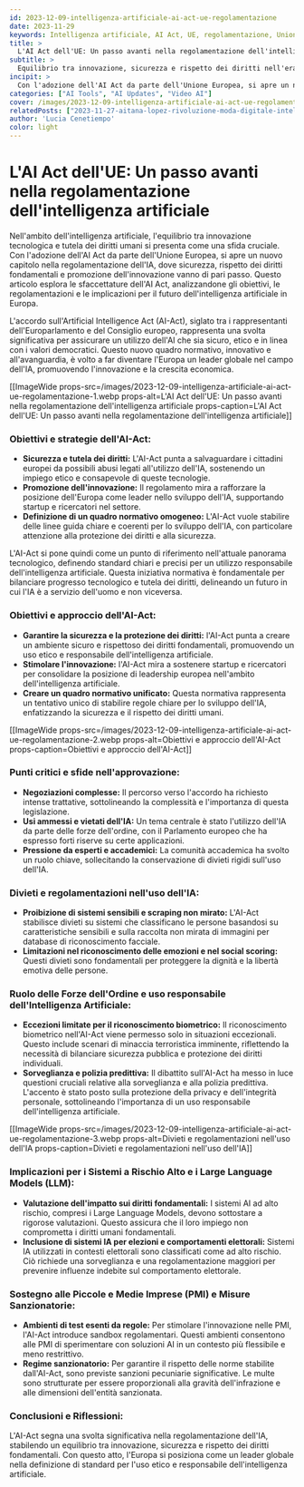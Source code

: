 ```yaml
---
id: 2023-12-09-intelligenza-artificiale-ai-act-ue-regolamentazione
date: 2023-11-29
keywords: Intelligenza artificiale, AI Act, UE, regolamentazione, Unione Europea, Large Language Models, LLM, normative AI
title: > 
  L'AI Act dell'UE: Un passo avanti nella regolamentazione dell'intelligenza artificiale
subtitle: >
  Equilibrio tra innovazione, sicurezza e rispetto dei diritti nell'era digitale
incipit: >
  Con l'adozione dell'AI Act da parte dell'Unione Europea, si apre un nuovo capitolo nella regolamentazione dell'IA, dove sicurezza, rispetto dei diritti fondamentali e promozione dell'innovazione vanno di pari passo. 
categories: ["AI Tools", "AI Updates", "Video AI"]
cover: /images/2023-12-09-intelligenza-artificiale-ai-act-ue-regolamentazione-cover.webp
relatedPosts: ["2023-11-27-aitana-lopez-rivoluzione-moda-digitale-intelligenza-artificiale","2023-11-07-openai-lancia-i-gpts","2023-11-16-openai-gpt5-nuova-era-intelligenza-artificiale", "2023-11-28-gpt-store-rivoluzione-monetizzazione-intelligenza-artificiale"]
author: 'Lucia Cenetiempo'
color: light
---
```


# L'AI Act dell'UE: Un passo avanti nella regolamentazione dell'intelligenza artificiale

Nell'ambito dell'intelligenza artificiale, l'equilibrio tra innovazione tecnologica e tutela dei diritti umani si presenta come una sfida cruciale. Con l'adozione dell'AI Act da parte dell'Unione Europea, si apre un nuovo capitolo nella regolamentazione dell'IA, dove sicurezza, rispetto dei diritti fondamentali e promozione dell'innovazione vanno di pari passo. Questo articolo esplora le sfaccettature dell'AI Act, analizzandone gli obiettivi, le regolamentazioni e le implicazioni per il futuro dell'intelligenza artificiale in Europa.

L'accordo sull'Artificial Intelligence Act (AI-Act), siglato tra i rappresentanti dell'Europarlamento e del Consiglio europeo, rappresenta una svolta significativa per assicurare un utilizzo dell'AI che sia sicuro, etico e in linea con i valori democratici. Questo nuovo quadro normativo, innovativo e all'avanguardia, è volto a far diventare l'Europa un leader globale nel campo dell'IA, promuovendo l'innovazione e la crescita economica.

[[ImageWide props-src=/images/2023-12-09-intelligenza-artificiale-ai-act-ue-regolamentazione-1.webp props-alt=L'AI Act dell'UE: Un passo avanti nella regolamentazione dell'intelligenza artificiale props-caption=L'AI Act dell'UE: Un passo avanti nella regolamentazione dell'intelligenza artificiale]]

### **Obiettivi e strategie dell'AI-Act:**

- **Sicurezza e tutela dei diritti:** L'AI-Act punta a salvaguardare i cittadini europei da possibili abusi legati all'utilizzo dell'IA, sostenendo un impiego etico e consapevole di queste tecnologie.
- **Promozione dell'innovazione:** Il regolamento mira a rafforzare la posizione dell'Europa come leader nello sviluppo dell'IA, supportando startup e ricercatori nel settore.
- **Definizione di un quadro normativo omogeneo:** L'AI-Act vuole stabilire delle linee guida chiare e coerenti per lo sviluppo dell'IA, con particolare attenzione alla protezione dei diritti e alla sicurezza.

L'AI-Act si pone quindi come un punto di riferimento nell'attuale panorama tecnologico, definendo standard chiari e precisi per un utilizzo responsabile dell'intelligenza artificiale. Questa iniziativa normativa è fondamentale per bilanciare progresso tecnologico e tutela dei diritti, delineando un futuro in cui l'IA è a servizio dell'uomo e non viceversa.

### **Obiettivi e approccio dell'AI-Act:**

- **Garantire la sicurezza e la protezione dei diritti:** l'AI-Act punta a creare un ambiente sicuro e rispettoso dei diritti fondamentali, promuovendo un uso etico e responsabile dell'intelligenza artificiale.
- **Stimolare l'innovazione:** l'AI-Act mira a sostenere startup e ricercatori per consolidare la posizione di leadership europea nell'ambito dell'intelligenza artificiale.
- **Creare un quadro normativo unificato:** Questa normativa rappresenta un tentativo unico di stabilire regole chiare per lo sviluppo dell'IA, enfatizzando la sicurezza e il rispetto dei diritti umani.

[[ImageWide props-src=/images/2023-12-09-intelligenza-artificiale-ai-act-ue-regolamentazione-2.webp props-alt=Obiettivi e approccio dell'AI-Act props-caption=Obiettivi e approccio dell'AI-Act]]

### **Punti critici e sfide nell'approvazione:**

- **Negoziazioni complesse:** Il percorso verso l'accordo ha richiesto intense trattative, sottolineando la complessità e l'importanza di questa legislazione.
- **Usi ammessi e vietati dell'IA:** Un tema centrale è stato l'utilizzo dell'IA da parte delle forze dell'ordine, con il Parlamento europeo che ha espresso forti riserve su certe applicazioni.
- **Pressione da esperti e accademici:** La comunità accademica ha svolto un ruolo chiave, sollecitando la conservazione di divieti rigidi sull'uso dell'IA.

### **Divieti e regolamentazioni nell'uso dell'IA:**

- **Proibizione di sistemi sensibili e scraping non mirato:** L'AI-Act stabilisce divieti su sistemi che classificano le persone basandosi su caratteristiche sensibili e sulla raccolta non mirata di immagini per database di riconoscimento facciale.
- **Limitazioni nel riconoscimento delle emozioni e nel social scoring:** Questi divieti sono fondamentali per proteggere la dignità e la libertà emotiva delle persone.

### **Ruolo delle Forze dell'Ordine e uso responsabile dell'Intelligenza Artificiale:**

- **Eccezioni limitate per il riconoscimento biometrico:** Il riconoscimento biometrico nell'AI-Act viene permesso solo in situazioni eccezionali. Questo include scenari di minaccia terroristica imminente, riflettendo la necessità di bilanciare sicurezza pubblica e protezione dei diritti individuali.
- **Sorveglianza e polizia predittiva:** Il dibattito sull'AI-Act ha messo in luce questioni cruciali relative alla sorveglianza e alla polizia predittiva. L'accento è stato posto sulla protezione della privacy e dell'integrità personale, sottolineando l'importanza di un uso responsabile dell'intelligenza artificiale.

[[ImageWide props-src=/images/2023-12-09-intelligenza-artificiale-ai-act-ue-regolamentazione-3.webp props-alt=Divieti e regolamentazioni nell'uso dell'IA props-caption=Divieti e regolamentazioni nell'uso dell'IA]]
### **Implicazioni per i Sistemi a Rischio Alto e i Large Language Models (LLM):**

- **Valutazione dell'impatto sui diritti fondamentali:** I sistemi AI ad alto rischio, compresi i Large Language Models, devono sottostare a rigorose valutazioni. Questo assicura che il loro impiego non comprometta i diritti umani fondamentali.
- **Inclusione di sistemi IA per elezioni e comportamenti elettorali:** Sistemi IA utilizzati in contesti elettorali sono classificati come ad alto rischio. Ciò richiede una sorveglianza e una regolamentazione maggiori per prevenire influenze indebite sul comportamento elettorale.

### **Sostegno alle Piccole e Medie Imprese (PMI) e Misure Sanzionatorie:**

- **Ambienti di test esenti da regole:** Per stimolare l'innovazione nelle PMI, l'AI-Act introduce sandbox regolamentari. Questi ambienti consentono alle PMI di sperimentare con soluzioni AI in un contesto più flessibile e meno restrittivo.
- **Regime sanzionatorio:** Per garantire il rispetto delle norme stabilite dall'AI-Act, sono previste sanzioni pecuniarie significative. Le multe sono strutturate per essere proporzionali alla gravità dell'infrazione e alle dimensioni dell'entità sanzionata.

### **Conclusioni e Riflessioni:**

L'AI-Act segna una svolta significativa nella regolamentazione dell'IA, stabilendo un equilibrio tra innovazione, sicurezza e rispetto dei diritti fondamentali. Con questo atto, l'Europa si posiziona come un leader globale nella definizione di standard per l'uso etico e responsabile dell'intelligenza artificiale.

